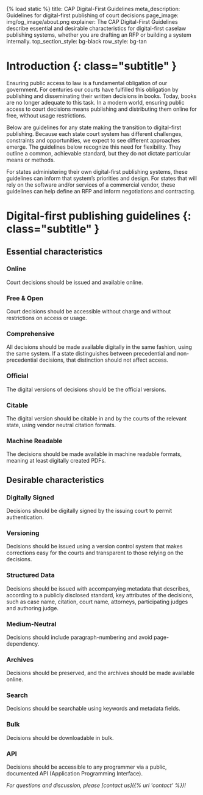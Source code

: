 {% load static %}
title: CAP Digital-First Guidelines 
meta_description: Guidelines for digital-first publishing of court decisions
page_image: img/og_image/about.png
explainer: The CAP Digital-First Guidelines describe essential and desirable characteristics for digital-first caselaw publishing systems, whether you are drafting an RFP or building a system internally. 
top_section_style: bg-black
row_style: bg-tan

# Introduction {: class="subtitle" } 

Ensuring public access to law is a fundamental obligation of our government. For centuries our courts have fulfilled this obligation by publishing and disseminating their written decisions in books. Today, books are no longer adequate to this task. In a modern world, ensuring public access to court decisions means publishing and distributing them online for free, without usage restrictions.

Below are guidelines for any state making the transition to digital-first publishing. Because each state court system has different challenges, constraints and opportunities, we expect to see different approaches emerge. The guidelines below recognize this need for flexibility. They outline a common, achievable standard, but they do not dictate particular means or methods. 

For states administering their own digital-first publishing systems, these guidelines can inform that system’s priorities and design. For states that will rely on the software and/or services of a commercial vendor, these guidelines can help define an RFP and inform negotiations and contracting.


# Digital-first publishing guidelines {: class="subtitle" } 

## Essential characteristics

### Online

Court decisions should be issued and available online.

### Free & Open

Court decisions should be accessible without charge and without restrictions on access or usage.

### Comprehensive

All decisions should be made available digitally in the same fashion, using the same system. If a state distinguishes between precedential and non-precedential decisions, that distinction should not affect access. 

### Official

The digital versions of decisions should be the official versions.

### Citable

The digital version should be citable in and by the courts of the relevant state, using vendor neutral citation formats. 

### Machine Readable

The decisions should be made available in machine readable formats, meaning at least digitally created PDFs.

## Desirable characteristics

### Digitally Signed

Decisions should be digitally signed by the issuing court to permit authentication.

### Versioning

Decisions should be issued using a version control system that makes corrections easy for the courts and transparent to those relying on the decisions. 

### Structured Data

Decisions should be issued with accompanying metadata that describes, according to a publicly disclosed standard, key attributes of the decisions, such as case name, citation, court name, attorneys, participating judges and authoring judge. 

### Medium-Neutral

Decisions should include paragraph-numbering and avoid page-dependency.

### Archives

Decisions should be preserved, and the archives should be made available online.

### Search

Decisions should be searchable using keywords and metadata fields.

### Bulk

Decisions should be downloadable in bulk.

### API

Decisions should be accessible to any programmer via a public, documented API (Application Programming Interface).

_For questions and discussion, please [contact us]({% url 'contact' %})!_


